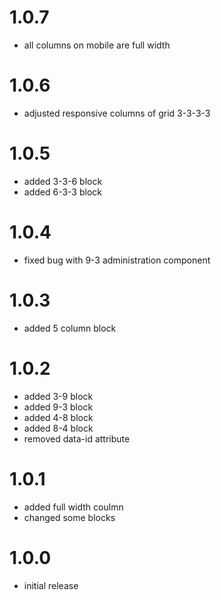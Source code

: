 # 1.0.7
- all columns on mobile are full width

# 1.0.6
- adjusted responsive columns of grid 3-3-3-3

# 1.0.5
- added 3-3-6 block
- added 6-3-3 block

# 1.0.4
- fixed bug with 9-3 administration component

# 1.0.3
- added 5 column block

# 1.0.2
- added 3-9 block
- added 9-3 block
- added 4-8 block
- added 8-4 block
- removed data-id attribute

# 1.0.1
- added full width coulmn
- changed some blocks

# 1.0.0
- initial release
